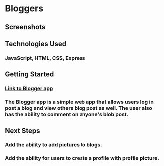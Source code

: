 # Bloggers 

## Screenshots

## Technologies Used 
### JavaScript, HTML, CSS, Express 

## Getting Started 
### [Link to Blogger app](https://afternoon-brook-18298.herokuapp.com/users#) 
### The Blogger app is a simple web app that allows users log in  post a blog and view others blog post as well. The user also has the ability to comment on anyone's blob post. 

## Next Steps 
### Add the ability to add pictures to blogs.
### Add the ability for users to create a profile with profile picture. 
